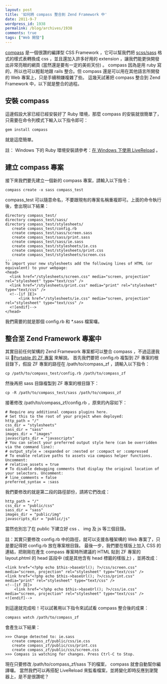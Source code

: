 ```yaml
---
layout: post
title: '如何將 compass 整合到 Zend Framework 中'
date: 2011-9-7
wordpress_id: 1938
permalink: /blog/archives/1938
comments: true
tags: ["Web 開發"]
---
```

[compass](http://compass-style.org/) 是一個很讚的編譯型 CSS Framework ，它可以幫我們把 [scss/sass](http://sass-lang.com/) 格式的樣式表轉換成 css ，並且還加入許多好用的 extension ，讓我們能更快開發出非常亮眼的網頁 (當然還是要有一定的美術天份) 。
compass 因為是用 ruby 寫的，所以也可以輕鬆地跟 rails 整合。但 compass 還是可以用在其他語言所開發的 Web 專案上，只是手續稍嫌複雜了些。
這幾天試著把 compass 整合到 Zend Framework 中，以下就是整合的過程。

<!--more-->

## 安裝 compass
這邊假設大家已經已經安裝好了 Ruby 環境，那麼 compass 的安裝就很簡單了，只需要在命令列模式下輸入以下指令即可：

```
gem install compass

```
就是這麼簡單。

註： Windows 下的 Ruby 環境安裝請參考：[在 Windows 下使用 LiveReload](http://www.jaceju.net/blog/archives/1795) 。

## 建立 compass 專案
接下來我們要先建立一個新的 compass 專案，請輸入以下指令：

```
compass create -x sass compass_test

```
compass_test 可以隨意命名，不要跟現有的專案名稱重複即可。上面的命令執行後，會出現以下結果：

```
directory compass_test/
directory compass_test/sass/
directory compass_test/stylesheets/
   create compass_test/config.rb
   create compass_test/sass/screen.sass
   create compass_test/sass/print.sass
   create compass_test/sass/ie.sass
   create compass_test/stylesheets/ie.css
   create compass_test/stylesheets/print.css
   create compass_test/stylesheets/screen.css
...
To import your new stylesheets add the following lines of HTML (or equivalent) to your webpage:
<head>
  <link href="/stylesheets/screen.css" media="screen, projection" rel="stylesheet" type="text/css" />
  <link href="/stylesheets/print.css" media="print" rel="stylesheet" type="text/css" />
  <!--[if IE]>
      <link href="/stylesheets/ie.css" media="screen, projection" rel="stylesheet" type="text/css" />
  <![endif]-->
</head>

```
我們需要的就是那個 config.rb 和 *.sass 檔案囉。

## 整合至 Zend Framework 專案中
其實目前任何架構的 Zend Framework 專案都可以整合 compass ，不過這邊我以 [Portable 的 ZF 專案](http://www.jaceju.net/blog/archives/1600) 來解說。
首先我們要把 config.rb 複製到 ZF 專案的根目錄下，假設 ZF 專案的路徑在 /path/to/compass_zf ，請輸入以下指令：

```
cp /path/to/compass_test/config.rb /path/to/compass_zf

```
然後再把 sass 目錄複製到 ZF 專案的根目錄下：

```
cp -R /path/to/compass_test/sass /path/to/compass_zf

```
接著修改 /path/to/compass_zf/config.rb ，原來的內容如下：

```
# Require any additional compass plugins here.
# Set this to the root of your project when deployed:
http_path = "/"
css_dir = "stylesheets"
sass_dir = "sass"
images_dir = "images"
javascripts_dir = "javascripts"
# You can select your preferred output style here (can be overridden via the command line):
# output_style = :expanded or :nested or :compact or :compressed
# To enable relative paths to assets via compass helper functions. Uncomment:
# relative_assets = true
# To disable debugging comments that display the original location of your selectors. Uncomment:
# line_comments = false
preferred_syntax = :sass

```
我們要修改的就是第二段的路徑部份，請將它們改成：

```
http_path = "/"
css_dir = "public/css"
sass_dir = "sass"
images_dir = "public/img"
javascripts_dir = "public/js"

```
當然也別忘了在 public 下建立好 css 、 img 及 js 等三個目錄。

註：其實只要修改 config.rb 中的路徑，就可以支援各種架構的 Web 專案了，只是要記得把 config.rb 放在專案根目錄。
最後一步，我們要在樣版上加入 CSS 的連結，把剛剛在產生 compass 專案時所建議的 HTML 貼到 ZF 專案的 layout.phtml 的 head 區段中 (或是其他含有 head 標籤的樣版上) ，並將改成：

```
<link href="<?php echo $this->baseUrl(); ?>/css/screen.css" media="screen, projection" rel="stylesheet" type="text/css" />
<link href="<?php echo $this->baseUrl(); ?>/css/print.css" media="print" rel="stylesheet" type="text/css" />
<!--[if IE]>
    <link href="<?php echo $this->baseUrl(); ?>/css/ie.css" media="screen, projection" rel="stylesheet" type="text/css" />
<![endif]-->

```
到這邊就完成啦！可以試著用以下指令來試試看 compass 整合後的成果：

```
compass watch /path/to/compass_zf

```
會產生以下結果：

```
>>> Change detected to: ie.sass
   create compass_zf/public/css/ie.css
   create compass_zf/public/css/print.css
   create compass_zf/public/css/screen.css
>>> Compass is watching for changes. Press Ctrl-C to Stop.

```
現在只要修改 /path/to/compass_zf/sass 下的檔案， compass 就會自動幫你編譯囉。
當然我們可以再搭配 LiveReload 來監看檔案，並將變化即時反應到瀏覽器上，是不是很讚呢？
